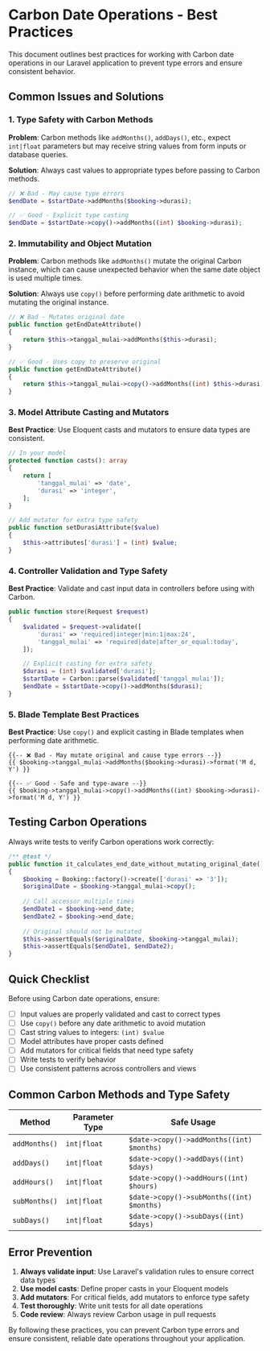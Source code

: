 # Carbon Date Operations - Best Practices

This document outlines best practices for working with Carbon date operations in our Laravel application to prevent type errors and ensure consistent behavior.

## Common Issues and Solutions

### 1. Type Safety with Carbon Methods

**Problem**: Carbon methods like `addMonths()`, `addDays()`, etc., expect `int|float` parameters but may receive string values from form inputs or database queries.

**Solution**: Always cast values to appropriate types before passing to Carbon methods.

```php
// ❌ Bad - May cause type errors
$endDate = $startDate->addMonths($booking->durasi);

// ✅ Good - Explicit type casting
$endDate = $startDate->copy()->addMonths((int) $booking->durasi);
```

### 2. Immutability and Object Mutation

**Problem**: Carbon methods like `addMonths()` mutate the original Carbon instance, which can cause unexpected behavior when the same date object is used multiple times.

**Solution**: Always use `copy()` before performing date arithmetic to avoid mutating the original instance.

```php
// ❌ Bad - Mutates original date
public function getEndDateAttribute()
{
    return $this->tanggal_mulai->addMonths($this->durasi);
}

// ✅ Good - Uses copy to preserve original
public function getEndDateAttribute()
{
    return $this->tanggal_mulai->copy()->addMonths((int) $this->durasi);
}
```

### 3. Model Attribute Casting and Mutators

**Best Practice**: Use Eloquent casts and mutators to ensure data types are consistent.

```php
// In your model
protected function casts(): array
{
    return [
        'tanggal_mulai' => 'date',
        'durasi' => 'integer',
    ];
}

// Add mutator for extra type safety
public function setDurasiAttribute($value)
{
    $this->attributes['durasi'] = (int) $value;
}
```

### 4. Controller Validation and Type Safety

**Best Practice**: Validate and cast input data in controllers before using with Carbon.

```php
public function store(Request $request)
{
    $validated = $request->validate([
        'durasi' => 'required|integer|min:1|max:24',
        'tanggal_mulai' => 'required|date|after_or_equal:today',
    ]);

    // Explicit casting for extra safety
    $durasi = (int) $validated['durasi'];
    $startDate = Carbon::parse($validated['tanggal_mulai']);
    $endDate = $startDate->copy()->addMonths($durasi);
}
```

### 5. Blade Template Best Practices

**Best Practice**: Use `copy()` and explicit casting in Blade templates when performing date arithmetic.

```blade
{{-- ❌ Bad - May mutate original and cause type errors --}}
{{ $booking->tanggal_mulai->addMonths($booking->durasi)->format('M d, Y') }}

{{-- ✅ Good - Safe and type-aware --}}
{{ $booking->tanggal_mulai->copy()->addMonths((int) $booking->durasi)->format('M d, Y') }}
```

## Testing Carbon Operations

Always write tests to verify Carbon operations work correctly:

```php
/** @test */
public function it_calculates_end_date_without_mutating_original_date()
{
    $booking = Booking::factory()->create(['durasi' => '3']);
    $originalDate = $booking->tanggal_mulai->copy();
    
    // Call accessor multiple times
    $endDate1 = $booking->end_date;
    $endDate2 = $booking->end_date;
    
    // Original should not be mutated
    $this->assertEquals($originalDate, $booking->tanggal_mulai);
    $this->assertEquals($endDate1, $endDate2);
}
```

## Quick Checklist

Before using Carbon date operations, ensure:

- [ ] Input values are properly validated and cast to correct types
- [ ] Use `copy()` before any date arithmetic to avoid mutation
- [ ] Cast string values to integers: `(int) $value`
- [ ] Model attributes have proper casts defined
- [ ] Add mutators for critical fields that need type safety
- [ ] Write tests to verify behavior
- [ ] Use consistent patterns across controllers and views

## Common Carbon Methods and Type Safety

| Method | Parameter Type | Safe Usage |
|--------|---------------|------------|
| `addMonths()` | `int\|float` | `$date->copy()->addMonths((int) $months)` |
| `addDays()` | `int\|float` | `$date->copy()->addDays((int) $days)` |
| `addHours()` | `int\|float` | `$date->copy()->addHours((int) $hours)` |
| `subMonths()` | `int\|float` | `$date->copy()->subMonths((int) $months)` |
| `subDays()` | `int\|float` | `$date->copy()->subDays((int) $days)` |

## Error Prevention

1. **Always validate input**: Use Laravel's validation rules to ensure correct data types
2. **Use model casts**: Define proper casts in your Eloquent models
3. **Add mutators**: For critical fields, add mutators to enforce type safety
4. **Test thoroughly**: Write unit tests for all date operations
5. **Code review**: Always review Carbon usage in pull requests

By following these practices, you can prevent Carbon type errors and ensure consistent, reliable date operations throughout your application.
